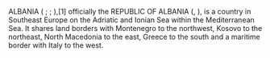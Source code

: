 ALBANIA ( ; ; ),[1] officially the REPUBLIC OF ALBANIA (, ), is a country in Southeast Europe on the Adriatic and Ionian Sea within the Mediterranean Sea. It shares land borders with Montenegro to the northwest, Kosovo to the northeast, North Macedonia to the east, Greece to the south and a maritime border with Italy to the west.
